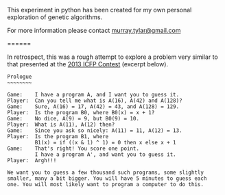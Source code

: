 This experiment in python has been created for my own personal exploration of genetic algorithms.

For more information please contact murray.tylar@gmail.com

======

In retrospect, this was a rough attempt to explore a problem very similar to that presented at the [2013 ICFP Contest](http://icfpc2013.cloudapp.net/) (excerpt below).

    Prologue
    ~~~~~~~~
    
    Game:    I have a program A, and I want you to guess it.
    Player:  Can you tell me what is A(16), A(42) and A(128)?
    Game:    Sure, A(16) = 17, A(42) = 43, and A(128) = 129.
    Player:  Is the program B0, where B0(x) = x + 1?
    Game:    No dice, A(9) = 9, but B0(9) = 10.
    Player:  What is A(11), A(12) then?
    Game:    Since you ask so nicely: A(11) = 11, A(12) = 13.
    Player:  Is the program B1, where 
             B1(x) = if ((x & 1) ^ 1) = 0 then x else x + 1
    Game:    That's right! You score one point. 
             I have a program A', and want you to guess it.
    Player:  Argh!!!
    
    We want you to guess a few thousand such programs, some slightly
    smaller, many a bit bigger. You will have 5 minutes to guess each
    one. You will most likely want to program a computer to do this.
